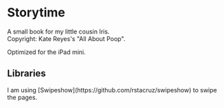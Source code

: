 Storytime
=========
A small book for my little cousin Iris.<br>
Copyright: Kate Reyes's "All About Poop". 

Optimized for the iPad mini. 


<h2>Libraries</h2>
I am using [Swipeshow](https://github.com/rstacruz/swipeshow) to swipe the pages. 
